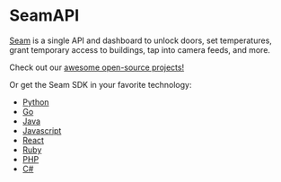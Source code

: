 # SeamAPI

[Seam](https://seam.co) is a single API and dashboard to unlock doors, set temperatures, grant temporary access to buildings,
tap into camera feeds, and more.

Check out our [awesome open-source projects!](https://github.com/seamapi/awesome-seam)

Or get the Seam SDK in your favorite technology:

* [Python](https://github.com/seamapi/python)
* [Go](https://github.com/seamapi/go)
* [Java](https://github.com/seamapi/java)
* [Javascript](https://github.com/seamapi/javascript)
* [React](https://github.com/seamapi/react)
* [Ruby](https://github.com/seamapi/ruby)
* [PHP](https://github.com/seamapi/php)
* [C#](https://github.com/seamapi/csharp)
